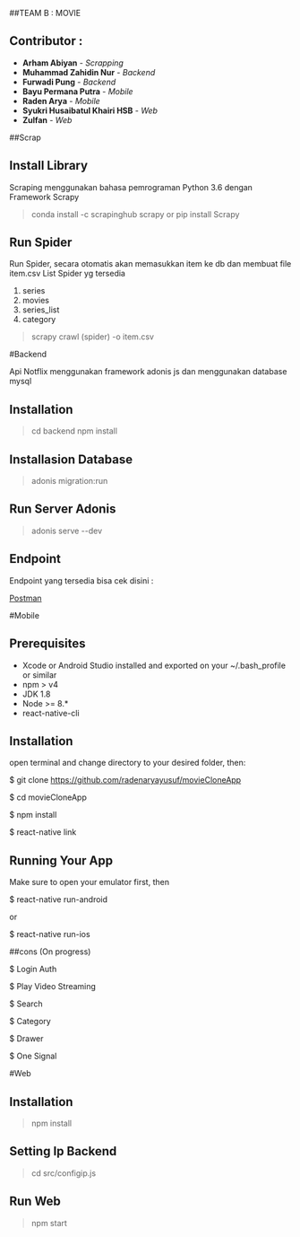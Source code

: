 ##TEAM B : MOVIE

## Contributor : 
* **Arham Abiyan** - *Scrapping*
* **Muhammad Zahidin Nur** - *Backend*
* **Furwadi Pung** - *Backend*
* **Bayu Permana Putra** - *Mobile*
* **Raden Arya** - *Mobile*
* **Syukri Husaibatul Khairi HSB** - *Web*
* **Zulfan** - *Web*

##Scrap

## Install Library

Scraping menggunakan bahasa pemrograman Python 3.6 dengan Framework Scrapy

> conda install -c scrapinghub scrapy
or
> pip install Scrapy

## Run Spider

Run Spider, secara otomatis akan memasukkan item ke db dan membuat file item.csv
List Spider yg tersedia
1. series
2. movies
3. series_list
4. category
	
> scrapy crawl (spider) -o item.csv

#Backend

Api Notflix menggunakan framework adonis js dan menggunakan database mysql

## Installation

> cd backend
> npm install

## Installasion Database

> adonis migration:run

## Run Server Adonis

> adonis serve --dev

## Endpoint 
Endpoint yang tersedia bisa cek disini :

[Postman](https://documenter.getpostman.com/view/5526317/Rzn6vi31)

#Mobile

## Prerequisites

- Xcode or Android Studio installed and exported on your ~/.bash_profile or similar
- npm > v4
- JDK 1.8
- Node >= 8.*
- react-native-cli

## Installation

open terminal and change directory to your desired folder, then:

$ git clone https://github.com/radenaryayusuf/movieCloneApp

$ cd movieCloneApp

$ npm install

$ react-native link


## Running Your App

Make sure to open your emulator first, then

$ react-native run-android

or

$ react-native run-ios


##cons (On progress)

$ Login Auth

$ Play Video Streaming

$ Search

$ Category

$ Drawer

$ One Signal


#Web

## Installation

> npm install

## Setting Ip Backend

> cd src/configip.js

## Run Web

> npm start


 
